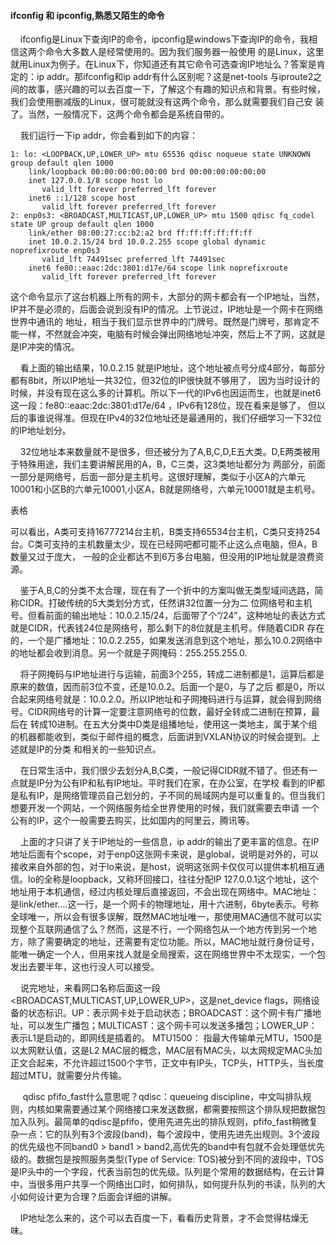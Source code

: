 #### ifconfig 和 ipconfig,熟悉又陌生的命令

&nbsp;&nbsp;&nbsp;&nbsp;ifconfig是Linux下查询IP的命令，ipconfig是windows下查询IP的命令，我相信这两个命令大多数人是经常使用的。因为我们服务器一般使用
的是Linux，这里就用Linux为例子。在Linux下，你知道还有其它命令可选查询IP地址么？答案是肯定的：ip addr。那ifconfig和ip addr有什么区别呢？这是net-tools
与iproute2之间的故事，感兴趣的可以去百度一下，了解这个有趣的知识点和背景。有些时候，我们会使用删减版的Linux，很可能就没有这两个命令，那么就需要我们自己安
装了。当然，一般情况下，这两个命令都会是系统自带的。

&nbsp;&nbsp;&nbsp;&nbsp;我们运行一下ip addr，你会看到如下的内容：
```
1: lo: <LOOPBACK,UP,LOWER_UP> mtu 65536 qdisc noqueue state UNKNOWN group default qlen 1000
    link/loopback 00:00:00:00:00:00 brd 00:00:00:00:00:00
    inet 127.0.0.1/8 scope host lo
       valid_lft forever preferred_lft forever
    inet6 ::1/128 scope host 
       valid_lft forever preferred_lft forever
2: enp0s3: <BROADCAST,MULTICAST,UP,LOWER_UP> mtu 1500 qdisc fq_codel state UP group default qlen 1000
    link/ether 08:00:27:cc:b2:a2 brd ff:ff:ff:ff:ff:ff
    inet 10.0.2.15/24 brd 10.0.2.255 scope global dynamic noprefixroute enp0s3
       valid_lft 74491sec preferred_lft 74491sec
    inet6 fe80::eaac:2dc:3801:d17e/64 scope link noprefixroute 
       valid_lft forever preferred_lft forever
```
这个命令显示了这台机器上所有的网卡，大部分的网卡都会有一个IP地址，当然，IP并不是必须的，后面会说到没有IP的情况。上节说过，IP地址是一个网卡在网络世界中通讯的
地址，相当于我们显示世界中的门牌号。既然是门牌号，那肯定不能一样，不然就会冲突，电脑有时候会弹出网络地址冲突，然后上不了网，这就是是IP冲突的情况。

&nbsp;&nbsp;&nbsp;&nbsp;看上面的输出结果，10.0.2.15 就是IP地址，这个地址被点号分成4部分，每部分都有8bit，所以IP地址一共32位，但32位的IP很快就不够用了，
因为当时设计的时候，并没有现在这么多的计算机。所以下一代的IPv6也因运而生，也就是inet6这一段：fe80::eaac:2dc:3801:d17e/64 ，IPv6有128位，现在看来是够了，
但以后的事谁说得准。但现在IPv4的32位地址还是最通用的，我们仔细学习一下32位的IP地址划分。

&nbsp;&nbsp;&nbsp;&nbsp;32位地址本来数量就不是很多，但还被分为了A,B,C,D,E五大类。D,E两类被用于特殊用途，我们主要讲解民用的A，B，C三类，这3类地址都分为
两部分，前面一部分是网络号，后面一部分是主机号。这很好理解，类似于小区A的六单元10001和小区B的六单元10001,小区A，B就是网络号，六单元10001就是主机号。

表格

可以看出，A类可支持16777214台主机，B类支持65534台主机，C类只支持254台。C类可支持的主机数量太少，现在已经网吧都可能不止这么点电脑，但A，B数量又过于庞大，
一般的企业都达不到6万多台电脑，但没用的IP地址就是浪费资源。

&nbsp;&nbsp;&nbsp;&nbsp;鉴于A,B,C的分类不太合理，现在有了一个折中的方案叫做无类型域间选路，简称CIDR。打破传统的5大类划分方式，任然讲32位置一分为二
位网络号和主机号。但看前面的输出地址：10.0.2.15/24，后面带了个“/24”，这种地址的表达方式就是CIDR，代表钱24位是网络号，那么剩下的8位就是主机号。伴随着CIDR
存在的，一个是广播地址：10.0.2.255，如果发送消息到这个地址，那么10.0.2网络中的地址都会收到消息。另一个就是子网掩码：255.255.255.0.

&nbsp;&nbsp;&nbsp;&nbsp;将子网掩码与IP地址进行与运输，前面3个255，转成二进制都是1，运算后都是原来的数值，因而前3位不变，还是10.0.2。后面一个是0，与了之后
都是0，所以合起来网络号就是：10.0.2.0。所以IP地址和子网掩码进行与运算，就会得到网络号。CIDR网络号的计算一定要注意网络号的位数，最好全转成二进制在预算，最后在
转成10进制。在五大分类中D类是组播地址，使用这一类地主，属于某个组的机器都能收到，类似于邮件组的概念，后面讲到VXLAN协议的时候会提到。上述就是IP的分类
和相关的一些知识点。

&nbsp;&nbsp;&nbsp;&nbsp;在日常生活中，我们很少去划分A,B,C类，一般记得CIDR就不错了。但还有一点就是IP分为公有IP和私有IP地址。平时我们在家，在办公室，在学校
看到的IP都是私有IP，是网络管理员自己划分的，子不同的局域网内是可以重复的。但当我们想要开发一个网站，一个网络服务给全世界使用的时候，我们就需要去申请
一个公有的IP，这个一般需要去购买，比如国内的阿里云，腾讯等。

&nbsp;&nbsp;&nbsp;&nbsp;上面的才只讲了关于IP地址的一些信息，ip addr的输出了更丰富的信息。在IP地址后面有个scope，对于enp0这张网卡来说，是global，说明是对外的，可以接收来自外部的包，对于lo来说，是host，说明这张网卡仅仅可以提供本机相互通信。lo的全称是loopback，又称环回接口，往往分配IP 127.0.0.1这个地址，这个地址用于本机通信，经过内核处理后直接返回，不会出现在网络中。MAC地址：是link/ether....这一行，是一个网卡的物理地址，用十六进制，6byte表示。号称全球唯一，所以会有很多误解，既然MAC地址唯一，那使用MAC通信不就可以实现整个互联网通信了么？然而，这是不行，一个网络包从一个地方传到另一个地方，除了需要确定的地址，还需要有定位功能。所以，MAC地址就行身份证号，能唯一确定一个人，但用来找人就是全局搜索，这在网络世界中不太现实，一个包发出去要半年，这也行没人可以接受。

&nbsp;&nbsp;&nbsp;&nbsp;说完地址，来看网口名称后面这一段<BROADCAST,MULTICAST,UP,LOWER_UP>，这是net_device flags，网络设备的状态标识。UP：表示网卡处于启动状态；BROADCAST：这个网卡有广播地址，可以发生广播包；MULTICAST：这个网卡可以发送多播包；LOWER_UP：表示L1是启动的，即网线是插着的。
MTU1500： 指最大传输单元MTU，1500是以太网默认值，这是L2 MAC层的概念，MAC层有MAC头，以太网规定MAC头加正文合起来，不允许超过1500个字节，正文中有IP头，TCP头，HTTP头，当长度超过MTU，就需要分片传输。

&nbsp;&nbsp;&nbsp;&nbsp; qdisc pfifo_fast什么意思呢？qdisc：queueing discipline，中文叫排队规则，内核如果需要通过某个网络接口来发送数据，都需要按照这个排队规把数据包加入队列。最简单的qdisc是pfifo，使用先进先出的排队规则，pfifo_fast稍微复杂一点：它的队列有3个波段(band)，每个波段中，使用先进先出规则。3个波段的优先级也不同band0 > band1 > band2,高优先的band中有包就不会处理低优先级的。数据包是按照服务类型(Type of Service: TOS)被分到不同的波段中，TOS是IP头中的一个字段，代表当前包的优先级。队列是个常用的数据结构，在云计算中，当很多用户共享一个网络出口时，如何排队，如何提升队列的书读，队列的大小如何设计更为合理？后面会详细的讲解。

&nbsp;&nbsp;&nbsp;&nbsp;IP地址怎么来的，这个可以去百度一下，看看历史背景，才不会觉得枯燥无味。

